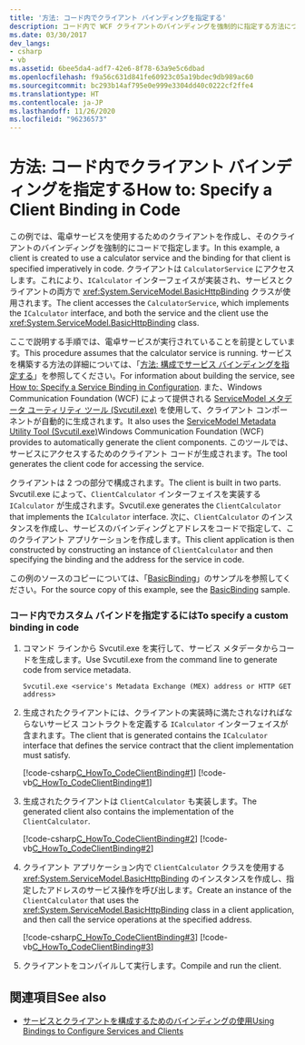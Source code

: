```yaml
---
title: '方法: コード内でクライアント バインディングを指定する'
description: コード内で WCF クライアントのバインディングを強制的に指定する方法について説明します。 この例では、サービスがクライアントによってアクセスされます。
ms.date: 03/30/2017
dev_langs:
- csharp
- vb
ms.assetid: 6bee5da4-adf7-42e6-8f78-63a9e5c6dbad
ms.openlocfilehash: f9a56c631d841fe60923c05a19bdec9db989ac60
ms.sourcegitcommit: bc293b14af795e0e999e3304dd40c0222cf2ffe4
ms.translationtype: HT
ms.contentlocale: ja-JP
ms.lasthandoff: 11/26/2020
ms.locfileid: "96236573"
---
```

# <a name="how-to-specify-a-client-binding-in-code"></a><span data-ttu-id="8e000-104">方法: コード内でクライアント バインディングを指定する</span><span class="sxs-lookup"><span data-stu-id="8e000-104">How to: Specify a Client Binding in Code</span></span>

<span data-ttu-id="8e000-105">この例では、電卓サービスを使用するためのクライアントを作成し、そのクライアントのバインディングを強制的にコードで指定します。</span><span class="sxs-lookup"><span data-stu-id="8e000-105">In this example, a client is created to use a calculator service and the binding for that client is specified imperatively in code.</span></span> <span data-ttu-id="8e000-106">クライアントは `CalculatorService` にアクセスします。これにより、`ICalculator` インターフェイスが実装され、サービスとクライアントの両方で <xref:System.ServiceModel.BasicHttpBinding> クラスが使用されます。</span><span class="sxs-lookup"><span data-stu-id="8e000-106">The client accesses the `CalculatorService`, which implements the `ICalculator` interface, and both the service and the client use the <xref:System.ServiceModel.BasicHttpBinding> class.</span></span>  
  
 <span data-ttu-id="8e000-107">ここで説明する手順では、電卓サービスが実行されていることを前提としています。</span><span class="sxs-lookup"><span data-stu-id="8e000-107">This procedure assumes that the calculator service is running.</span></span> <span data-ttu-id="8e000-108">サービスを構築する方法の詳細については、「[方法: 構成でサービス バインディングを指定する](how-to-specify-a-service-binding-in-configuration.md)」を参照してください。</span><span class="sxs-lookup"><span data-stu-id="8e000-108">For information about building the service, see [How to: Specify a Service Binding in Configuration](how-to-specify-a-service-binding-in-configuration.md).</span></span> <span data-ttu-id="8e000-109">また、Windows Communication Foundation (WCF) によって提供される [ServiceModel メタデータ ユーティリティ ツール (Svcutil.exe)](servicemodel-metadata-utility-tool-svcutil-exe.md) を使用して、クライアント コンポーネントが自動的に生成されます。</span><span class="sxs-lookup"><span data-stu-id="8e000-109">It also uses the [ServiceModel Metadata Utility Tool (Svcutil.exe)](servicemodel-metadata-utility-tool-svcutil-exe.md)Windows Communication Foundation (WCF) provides to automatically generate the client components.</span></span> <span data-ttu-id="8e000-110">このツールでは、サービスにアクセスするためのクライアント コードが生成されます。</span><span class="sxs-lookup"><span data-stu-id="8e000-110">The tool generates the client code for accessing the service.</span></span>  
  
 <span data-ttu-id="8e000-111">クライアントは 2 つの部分で構成されます。</span><span class="sxs-lookup"><span data-stu-id="8e000-111">The client is built in two parts.</span></span> <span data-ttu-id="8e000-112">Svcutil.exe によって、`ClientCalculator` インターフェイスを実装する `ICalculator` が生成されます。</span><span class="sxs-lookup"><span data-stu-id="8e000-112">Svcutil.exe generates the `ClientCalculator` that implements the `ICalculator` interface.</span></span> <span data-ttu-id="8e000-113">次に、`ClientCalculator` のインスタンスを作成し、サービスのバインディングとアドレスをコードで指定して、このクライアント アプリケーションを作成します。</span><span class="sxs-lookup"><span data-stu-id="8e000-113">This client application is then constructed by constructing an instance of `ClientCalculator` and then specifying the binding and the address for the service in code.</span></span>  
  
 <span data-ttu-id="8e000-114">この例のソースのコピーについては、「[BasicBinding](./samples/basicbinding.md)」のサンプルを参照してください。</span><span class="sxs-lookup"><span data-stu-id="8e000-114">For the source copy of this example, see the [BasicBinding](./samples/basicbinding.md) sample.</span></span>  
  
### <a name="to-specify-a-custom-binding-in-code"></a><span data-ttu-id="8e000-115">コード内でカスタム バインドを指定するには</span><span class="sxs-lookup"><span data-stu-id="8e000-115">To specify a custom binding in code</span></span>  
  
1. <span data-ttu-id="8e000-116">コマンド ラインから Svcutil.exe を実行して、サービス メタデータからコードを生成します。</span><span class="sxs-lookup"><span data-stu-id="8e000-116">Use Svcutil.exe from the command line to generate code from service metadata.</span></span>  
  
    ```console  
    Svcutil.exe <service's Metadata Exchange (MEX) address or HTTP GET address>
    ```  
  
2. <span data-ttu-id="8e000-117">生成されたクライアントには、クライアントの実装時に満たされなければならないサービス コントラクトを定義する `ICalculator` インターフェイスが含まれます。</span><span class="sxs-lookup"><span data-stu-id="8e000-117">The client that is generated contains the `ICalculator` interface that defines the service contract that the client implementation must satisfy.</span></span>  
  
     [!code-csharp[C_HowTo_CodeClientBinding#1](../../../samples/snippets/csharp/VS_Snippets_CFX/c_howto_codeclientbinding/cs/client.cs#1)]
     [!code-vb[C_HowTo_CodeClientBinding#1](../../../samples/snippets/visualbasic/VS_Snippets_CFX/c_howto_codeclientbinding/vb/client.vb#1)]  
  
3. <span data-ttu-id="8e000-118">生成されたクライアントは `ClientCalculator` も実装します。</span><span class="sxs-lookup"><span data-stu-id="8e000-118">The generated client also contains the implementation of the `ClientCalculator`.</span></span>  
  
     [!code-csharp[C_HowTo_CodeClientBinding#2](../../../samples/snippets/csharp/VS_Snippets_CFX/c_howto_codeclientbinding/cs/client.cs#2)]
     [!code-vb[C_HowTo_CodeClientBinding#2](../../../samples/snippets/visualbasic/VS_Snippets_CFX/c_howto_codeclientbinding/vb/client.vb#2)]  
  
4. <span data-ttu-id="8e000-119">クライアント アプリケーション内で `ClientCalculator` クラスを使用する <xref:System.ServiceModel.BasicHttpBinding> のインスタンスを作成し、指定したアドレスのサービス操作を呼び出します。</span><span class="sxs-lookup"><span data-stu-id="8e000-119">Create an instance of the `ClientCalculator` that uses the <xref:System.ServiceModel.BasicHttpBinding> class in a client application, and then call the service operations at the specified address.</span></span>  
  
     [!code-csharp[C_HowTo_CodeClientBinding#3](../../../samples/snippets/csharp/VS_Snippets_CFX/c_howto_codeclientbinding/cs/client.cs#3)]
     [!code-vb[C_HowTo_CodeClientBinding#3](../../../samples/snippets/visualbasic/VS_Snippets_CFX/c_howto_codeclientbinding/vb/client.vb#3)]  
  
5. <span data-ttu-id="8e000-120">クライアントをコンパイルして実行します。</span><span class="sxs-lookup"><span data-stu-id="8e000-120">Compile and run the client.</span></span>  
  
## <a name="see-also"></a><span data-ttu-id="8e000-121">関連項目</span><span class="sxs-lookup"><span data-stu-id="8e000-121">See also</span></span>

- [<span data-ttu-id="8e000-122">サービスとクライアントを構成するためのバインディングの使用</span><span class="sxs-lookup"><span data-stu-id="8e000-122">Using Bindings to Configure Services and Clients</span></span>](using-bindings-to-configure-services-and-clients.md)
